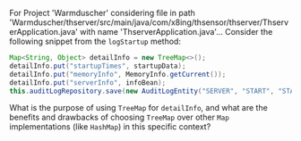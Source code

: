 For Project 'Warmduscher' considering file in path 'Warmduscher/thserver/src/main/java/com/x8ing/thsensor/thserver/ThserverApplication.java' with name 'ThserverApplication.java'... 
Consider the following snippet from the `logStartup` method:

```java
Map<String, Object> detailInfo = new TreeMap<>();
detailInfo.put("startupTimes", startupData);
detailInfo.put("memoryInfo", MemoryInfo.getCurrent());
detailInfo.put("serverInfo", infoBean);
this.auditLogRepository.save(new AuditLogEntity("SERVER", "START", "STARTUP", Utils.toJSON(detailInfo), null, null));
```

What is the purpose of using `TreeMap` for `detailInfo`, and what are the benefits and drawbacks of choosing `TreeMap` over other `Map` implementations (like `HashMap`) in this specific context?